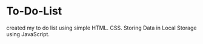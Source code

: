 # To-Do-List
created my to do list using simple HTML. CSS.
Storing Data in Local Storage using JavaScript.
